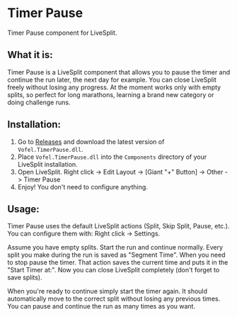 # Timer Pause
Timer Pause component for LiveSplit.

## What it is:

Timer Pause is a LiveSplit component that allows you to pause the timer and continue the run later, the next day for example. You can close LiveSplit freely without losing any progress. At the moment works only with empty splits, so perfect for long marathons, learning a brand new category or doing challenge runs.

## Installation:

1. Go to [Releases](https://github.com/ROFLailXGOD/TimerPause/releases) and download the latest version of `Vofel.TimerPause.dll`.
2. Place `Vofel.TimerPause.dll` into the `Components` directory of your LiveSplit installation.
3. Open LiveSplit. Right click -> Edit Layout -> [Giant "+" Button] -> Other -> Timer Pause
4. Enjoy! You don't need to configure anything.

## Usage:

Timer Pause uses the default LiveSplit actions (Split, Skip Split, Pause, etc.). You can configure them with: Right click -> Settings. 

Assume you have empty splits. Start the run and continue normally. Every split you make during the run is saved as "Segment Time". When you need to stop pause the timer. That action saves the current time and puts it in the "Start Timer at:". Now you can close LiveSplit completely (don't forget to save splits).

When you're ready to continue simply start the timer again. It should automatically move to the correct split without losing any previous times. You can pause and continue the run as many times as you want.
